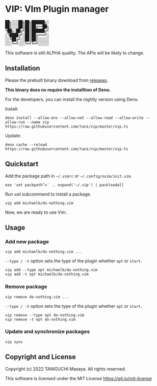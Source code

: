 # VIP: VIm Plugin manager

    ██╗░░░██╗██╗██████╗░
    ██║░░░██║██║██╔══██╗
    ╚██╗░██╔╝██║██████╔╝
    ░╚████╔╝░██║██╔═══╝░
    ░░╚██╔╝░░██║██║░░░░░
    ░░░╚═╝░░░╚═╝╚═╝░░░░░

This software is still ALPHA quality. The APIs will be likely to change.

## Installation

Please the prebuilt binary download
from [releases](https://github.com/tani/vip/releases/tag/nightly).

**This binary does no require the installtion of Deno.**

For the developers, you can install the nightly version using Deno.

Install:
```
deno install --allow-env --allow-net --allow-read --allow-write --allow-run --name vip https://raw.githubusercontent.com/tani/vip/master/vip.ts
```

Update:
```
deno cache --reload  https://raw.githubusercontent.com/tani/vip/master/vip.ts
```

## Quickstart

Add the package path in `~/.vimrc` or `~/.config/nvim/init.vim`.

```vim
exe 'set packpath^=' .. expand('~/.vip') | packloadall
```

Run `add` subcommand to install a package.

```
vip add michaelb/do-nothing.vim
```

Now, we are ready to use Vim.

## Usage

### Add new package

```
vip add michaelb/do-nothing.vim ...
```

`--type / -t` option sets the type of the plugin whether `opt` or `start`.

```
vip add --type opt michaelb/do-nothing.vim
vip add -t opt michaelb/do-nothing.vim
```

### Remove package

```
vip remove do-nothing.vim ...
```

`--type / -t` option sets the type of the plugin whether `opt` or `start`.

```
vip remove --type opt do-nothing.vim
vip remove -t opt do-nothing.vim
```

### Update and synchronize packages

```
vip sync
```

## Copyright and License

Copyright (c) 2022 TANIGUCHI Masaya. All rights reserved.

This software is licensed under the MIT License https://git.io/mit-license

